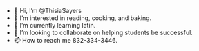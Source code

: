 - 👋 Hi, I’m @ThisiaSayers
- 👀 I’m interested in reading, cooking, and baking.
- 🌱 I’m currently learning latin.
- 💞️ I’m looking to collaborate on helping students be successful.
- 📫 How to reach me 832-334-3446.

<!---
ThisiaSayers/ThisiaSayers is a ✨ special ✨ repository because its `README.md` (this file) appears on your GitHub profile.
You can click the Preview link to take a look at your changes.
--->
